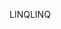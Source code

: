 <span data-ttu-id="3ed60-101">LINQ</span><span class="sxs-lookup"><span data-stu-id="3ed60-101">LINQ</span></span>